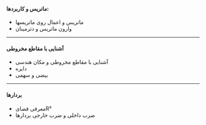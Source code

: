 #### ماتریس و کاربردها:
- ماتریس و اعمال روی ماتریسها
- وارون ماتریس و دترمینان

----
#### آشنایی با مقاطع مخروطی
- آشنایی با مقاطع مخروطی و مکان هندسی
- دایره
- بیضی و سهمی

-----
#### بردارها
- معرفی فضایR³
- ضرب داخلی و ضرب خارجی بردارها